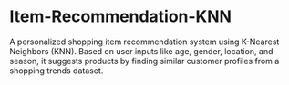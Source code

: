 # Item-Recommendation-KNN
A personalized shopping item recommendation system using K-Nearest Neighbors (KNN). Based on user inputs like age, gender, location, and season, it suggests products by finding similar customer profiles from a shopping trends dataset.
